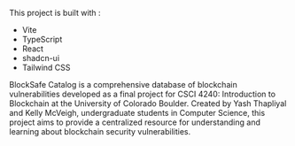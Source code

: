 This project is built with :

- Vite
- TypeScript
- React
- shadcn-ui
- Tailwind CSS

BlockSafe Catalog is a comprehensive database of blockchain vulnerabilities developed as a final project for CSCI 4240: Introduction to Blockchain at the University of Colorado Boulder. Created by Yash Thapliyal and Kelly McVeigh, undergraduate students in Computer Science, this project aims to provide a centralized resource for understanding and learning about blockchain security vulnerabilities.
